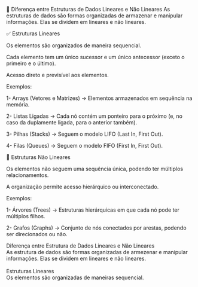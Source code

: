 📌 Diferença entre Estruturas de Dados Lineares e Não Lineares
As estruturas de dados são formas organizadas de armazenar e manipular informações. Elas se dividem em lineares e não lineares.

✅ Estruturas Lineares

Os elementos são organizados de maneira sequencial.

Cada elemento tem um único sucessor e um único antecessor (exceto o primeiro e o último).

Acesso direto e previsível aos elementos.


Exemplos:

1- Arrays (Vetores e Matrizes) → Elementos armazenados em sequência na memória. 

2- Listas Ligadas → Cada nó contém um ponteiro para o próximo (e, no caso da duplamente ligada, para o anterior também).

3- Pilhas (Stacks) → Seguem o modelo LIFO (Last In, First Out).

4- Filas (Queues) → Seguem o modelo FIFO (First In, First Out).


🚀 Estruturas Não Lineares

Os elementos não seguem uma sequência única, podendo ter múltiplos relacionamentos.

A organização permite acesso hierárquico ou interconectado.


Exemplos:

1- Árvores (Trees) → Estruturas hierárquicas em que cada nó pode ter múltiplos filhos.

2- Grafos (Graphs) → Conjunto de nós conectados por arestas, podendo ser direcionados ou não.


<p1> Diferença entre Estrutura de Dados Lineares e Não Lineares <p1>
<br>
As estrutura de dados são formas organizadas de armezenar e manipular informações. Elas se dividem em lineares e não lineares.
<br>
<br>
<p2> Estruturas Lineares
<br>
Os elementos são organizadas de maneiras sequencial.
